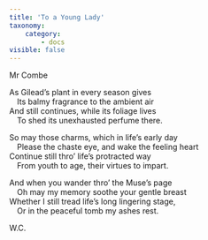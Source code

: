 ```yaml
---
title: 'To a Young Lady'
taxonomy:
    category:
        - docs
visible: false
---
```


<div class="author">Mr Combe</div>

As Gilead’s plant in every season gives  
&emsp;Its balmy fragrance to the ambient air  
And still continues, while its foliage lives  
&emsp;To shed its unexhausted perfume there.  
  
So may those charms, which in life’s early day  
&emsp;Please the chaste eye, and wake the feeling heart  
Continue still thro’ life’s protracted way  
&emsp;From youth to age, their virtues to impart.  
  
And when you wander thro’ the Muse’s page  
&emsp;Oh may my memory soothe your gentle breast  
Whether I still tread life’s long lingering stage,  
&emsp;Or in the peaceful tomb my ashes rest.  
  
W.C.  
